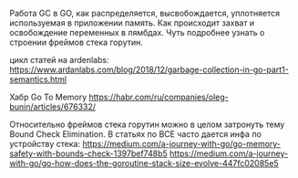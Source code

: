 
Работа GC в GO, как распределяется, высвобождается, уплотняется используемая в приложении память.
Как происходит захват и освобождение переменных в лямбдах. 
Чуть подробнее узнать о строении фреймов стека горутин.

цикл статей на ardenlabs:
https://www.ardanlabs.com/blog/2018/12/garbage-collection-in-go-part1-semantics.html

Хабр Go To Memory
https://habr.com/ru/companies/oleg-bunin/articles/676332/


Относительно фреймов стека горутин можно в целом затронуть тему Bound Check Elimination. В статьях по BCE часто дается инфа по устройству стека:
https://medium.com/a-journey-with-go/go-memory-safety-with-bounds-check-1397bef748b5
https://medium.com/a-journey-with-go/go-how-does-the-goroutine-stack-size-evolve-447fc02085e5